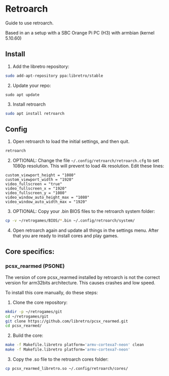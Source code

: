 # Retroarch

Guide to use retroarch.

Based in an a setup with a SBC Orange Pi PC (H3) with armbian (kernel 5.10.60)

## Install

1. Add the libretro repository:
~~~bash
sudo add-apt-repository ppa:libretro/stable
~~~

2. Update your repo:
~~~
sudo apt update
~~~

3. Install retroarch
~~~bash
sudo apt install retroarch
~~~


## Config

1. Open retroarch to load the initial settings, and then quit.
~~~bash
retroarch
~~~

2. OPTIONAL: Change the file `~/.config/retroarch/retroarch.cfg` to set 1080p resolution. This will prevent to load 4k resolution. Edit these lines:
~~~
custom_viewport_height = "1080"
custom_viewport_width = "1920"
video_fullscreen = "true"
video_fullscreen_x = "1920"
video_fullscreen_y = "1080"
video_window_auto_height_max = "1080"
video_window_auto_width_max = "1920"
~~~

3. OPTIONAL: Copy your .bin BIOS files to the retroarch system folder:
```bash
cp -v ~/retrogames/BIOS/*.bin ~/.config/retroarch/system/
```

4. Open retroarch again and update all things in the settings menu. After that you are ready to install cores and play games.


## Core specifics:


### pcsx_rearmed (PSONE)

The version of core pcsx_rearmed installed by retroarch is not the correct version for arm32bits architecture. This causes crashes and low speed.

To install this core manually, do these steps:

1. Clone the core repository:
~~~bash
mkdir -p ~/retrogames/git
cd ~/retrogames/git
git clone https://github.com/libretro/pcsx_rearmed.git
cd pcsx_rearmed/
~~~

2. Build the core:
~~~bash
make -f Makefile.libretro platform='armv-cortexa7-neon' clean
make -f Makefile.libretro platform='armv-cortexa7-neon'
~~~

3. Copy the .so file to the retroarch cores folder:
~~~bash
cp pcsx_rearmed_libretro.so ~/.config/retroarch/cores/
~~~
